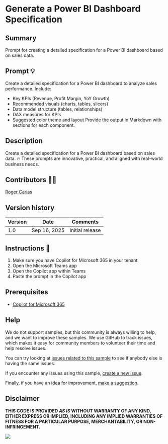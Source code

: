 # Generate a Power BI Dashboard Specification

## Summary

Prompt for creating a detailed specification for a Power BI dashboard based on sales data.

## Prompt 💡

Create a detailed specification for a Power BI dashboard to analyze sales performance. Include:
- Key KPIs (Revenue, Profit Margin, YoY Growth)
- Recommended visuals (charts, tables, slicers)
- Data model structure (tables, relationships)
- DAX measures for KPIs
- Suggested color theme and layout
Provide the output in Markdown with sections for each component.


## Description
Create a detailed specification for a Power BI dashboard based on sales data.
🔥 These prompts are innovative, practical, and aligned with real-world business needs.

## Contributors 👨‍💻

[Roger Carias](https://github.com/rogerscarias)

## Version history

Version|Date|Comments
-------|----|--------
1.0|Sep 16, 2025|Initial release

## Instructions 📝

1. Make sure you have Copilot for Microsoft 365 in your tenant
2. Open the Microsoft Teams app
3. Open the Copilot app within Teams
4. Paste the prompt in the Copilot app


## Prerequisites

* [Copilot for Microsoft 365](https://developer.microsoft.com/microsoft-365/dev-program)

## Help

We do not support samples, but this community is always willing to help, and we want to improve these samples. We use GitHub to track issues, which makes it easy for  community members to volunteer their time and help resolve issues.

You can try looking at [issues related to this sample](https://github.com/pnp/copilot-prompts/issues?q=label%3A%22sample%3A%20YOUR-SAMPLE-NAME%22) to see if anybody else is having the same issues.

If you encounter any issues using this sample, [create a new issue](https://github.com/pnp/copilot-prompts/issues/new).

Finally, if you have an idea for improvement, [make a suggestion](https://github.com/pnp/copilot-prompts/issues/new).

## Disclaimer

**THIS CODE IS PROVIDED *AS IS* WITHOUT WARRANTY OF ANY KIND, EITHER EXPRESS OR IMPLIED, INCLUDING ANY IMPLIED WARRANTIES OF FITNESS FOR A PARTICULAR PURPOSE, MERCHANTABILITY, OR NON-INFRINGEMENT.**


![](https://m365-visitor-stats.azurewebsites.net/SamplesGallery/copilotprompts-m365-generate-pbi-dashboard)

